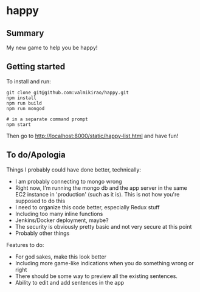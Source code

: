 # happy
## Summary

My new game to help you be happy!

## Getting started

To install and run:

```
git clone git@github.com:valmikirao/happy.git
npm install
npm run build
npm run mongod

# in a separate command prompt
npm start
```

Then go to [http://localhost:8000/static/happy-list.html](http://localhost:8000/static/happy-list.html) and have fun!

## To do/Apologia

Things I probably could have done better, technically:

- I am probably connecting to mongo wrong
- Right now, I'm running the mongo db and the app server in the same EC2 instance in 'production' (such as it is).  This is not how you're supposed to do this
- I need to organize this code better, especially Redux stuff
- Including too many inline functions
- Jenkins/Docker deployment, maybe?
- The security is obviously pretty basic and not very secure at this point
- Probably other things

Features to do:
- For god sakes, make this look better
- Including more game-like indications when you do something wrong or right
- There should be some way to preview all the existing sentences.
- Ability to edit and add sentences in the app
